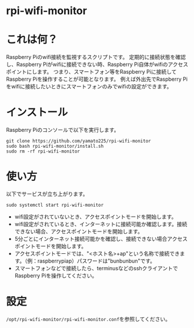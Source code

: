 # rpi-wifi-monitor

# これは何？

Raspberry Piのwifi接続を監視するスクリプトです。
定期的に接続状態を確認し、Raspberry Piがwifiに接続できない時、Raspberry Pi自体がwifiのアクセスポイントにします。
つまり、スマートフォン等をRaspberry Piに接続してRaspberry Piを操作することが可能となります。
例えば外出先でRaspberry Piをwifiに接続したいときにスマートフォンのみでwifiの設定ができます。

# インストール

Raspberry Piのコンソールで以下を実行します。

```
git clone https://github.com/yamato225/rpi-wifi-monitor
sudo bash rpi-wifi-monitor/install.sh
sudo rm -rf rpi-wifi-monitor
```

# 使い方

以下でサービスが立ち上がります。

```
sudo systemctl start rpi-wifi-monitor
```

* wifi設定がされていないとき、アクセスポイントモードを開始します。
* wifi設定がされているとき、インターネットに接続可能か確認します。接続できない場合、アクセスポイントモードを開始します。
* 5分ごとにインターネット接続可能かを確認し、接続できない場合アクセスポイントモードを開始します。
* アクセスポイントモードでは、"<ホスト名>+ap"という名称で接続できます。（例：raspberrypiap）パスワードは"bunbunbun"です。
* スマートフォンなどで接続したら、terminusなどのsshクライアントでRaspberry Piを操作してください。

# 設定

`/opt/rpi-wifi-monitor/rpi-wifi-monitor.conf`を参照してください。